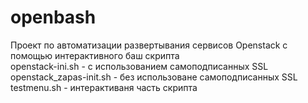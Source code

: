 # openbash  
Проект по автоматизации развертывания сервисов Openstack с помощью интерактивного баш скрипта  
openstack-ini.sh - с использованием самоподписанных SSL  
openstack_zapas-init.sh - без использоване самоподписанных SSL  
testmenu.sh - интерактиваня часть скрипта  
